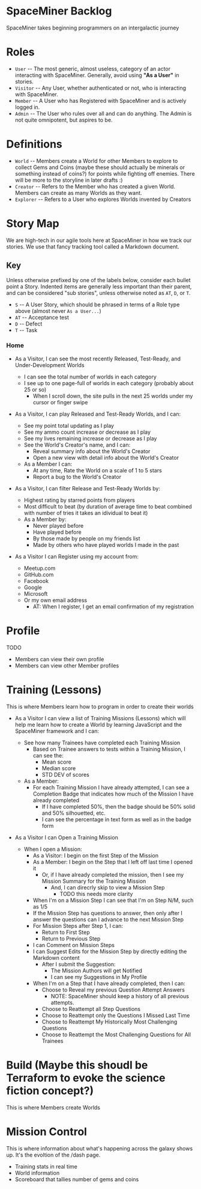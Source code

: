 # SpaceMiner Backlog

SpaceMiner takes beginning programmers on an intergalactic journey

# Roles

* `User` -- The most generic, almost useless, category of an actor interacting with SpaceMiner. Generally, avoid using **"As a User"** in stories.
* `Visitor` -- Any User, whether authenticated or not, who is interacting with SpaceMiner.
* `Member` -- A User who has Registered with SpaceMiner and is actively logged in.
* `Admin` -- The User who rules over all and can do anything. The Admin is not quite omnipotent, but aspires to be. 

# Definitions

* `World` -- Members create a World for other Members to explore to collect Gems and Coins (maybe these should actually be minerals or something instead of coins?) for points while fighting off enemies. There will be more to the storyline in later drafts :)
* `Creator` -- Refers to the Member who has created a given World. Members can create as many Worlds as they want.
* `Explorer` -- Refers to a User who explores Worlds invented by Creators
 
# Story Map

We are high-tech in our agile tools here at SpaceMiner in how we track our stories. We use that fancy tracking tool called a Markdown document.

## Key

Unless otherwise prefixed by one of the labels below, consider each bullet point a Story. Indented items are generally less important than their parent, and can be considered "sub stories", unless otherwise noted as `AT`, `D`, or `T`.

* `S` -- A User Story, which should be phrased in terms of a Role type above (almost never `As a User...`)
* `AT` -- Acceptance test
* `D` -- Defect
* `T` -- Task

### Home

* As a Visitor, I can see the most recently Released, Test-Ready, and Under-Development Worlds
	* I can see the total number of worlds in each category
	* I see up to one page-full of worlds in each category (probably about 25 or so)
		* When I scroll down, the site pulls in the next 25 worlds under my cursor or finger swipe

* As a Visitor, I can play Released and Test-Ready Worlds, and I can:
	* See my point total updating as I play
	* See my ammo count increase or decrease as I play
	* See my lives remaining increase or decrease as I play
	* See the World's Creator's name, and I can:
		* Reveal summary info about the World's Creator 
		* Open a new view with detail info about the World's Creator
	* As a Member I can:
		* At any time, Rate the World on a scale of 1 to 5 stars
		* Report a bug to the World's Creator

* As a Visitor, I can filter Release and Test-Ready Worlds by:
	* Highest rating by starred points from players
  	* Most difficult to beat (by duration of average time to beat combined with number of tries it takes an idividual to beat it)
	* As a Member by:  	
		* Never played before
		* Have played before
  		* By those made by people on my friends list
  		* Made by others who have played worlds I made in the past

* As a Visitor I can Register using my account from:
	* Meetup.com
	* GitHub.com
	* Facebook
	* Google
	* Microsoft
	* Or my own email address
		* AT: When I register, I get an email confirmation of my registration

# Profile

TODO

* Members can view their own profile
* Members can view other Member profiles

# Training (Lessons)

This is where Members learn how to program in order to create their worlds

* As a Visitor I can view a list of Training Missions (Lessons) which will help me learn how to create a World by learning JavaScript and the SpaceMiner framework and I can:
	* See how many Trainees have completed each Training Mission
		* Based on Trainee answers to tests within a Training Mission, I can see the:
			* Mean score
			* Median score
			* STD DEV of scores
	* As a Member:
		* For each Training Mission I have already attempted, I can see a Completion Badge that indicates how much of the Mission I have already completed
			* If I have completed 50%, then the badge should be 50% solid and 50% silhouetted, etc.
			* I can see the percentage in text form as well as in the badge form
		 
* As a Visitor I can Open a Training Mission
	* When I open a Mission:
		* As a Visitor: I begin on the first Step of the Mission
		* As a Member: I begin on the Step that I left off last time I opened it
			* Or, if I have already completed the mission, then I see my Mission Summary for the Training Mission
				* And, I can direcrly skip to view a Mission Step 
					* TODO this needs more clarity
		* When I'm on a Mission Step I can see that I'm on Step N/M, such as 1/5
		* If the Mission Step has questions to answer, then only after I answer the questions can I advance to the next Mission Step
		* For Mission Steps after Step 1, I can:
			* Return to First Step
			* Return to Previous Step
		* I can Comment on Mission Steps
		* I can Suggest Edits for the Mission Step by directly editing the Markdown content
			* After I submit the Suggestion:
				* The Mission Authors will get Notified
				* I can see my Suggestions in My Profile
		* When I'm on a Step that I have already completed, then I can:
			* Choose to Reveal my previous Question Attempt Answers
				* NOTE: SpaceMiner should keep a history of all previous attempts.
			* Choose to Reattempt all Step Questions
			* Choose to Reattempt only the Questions I Missed Last Time
			* Choose to Reattempt My Historically Most Challenging Questions
			* Choose to Reattempt the Most Challenging Questions for All Trainees

# Build (Maybe this shoudl be Terraform to evoke the science fiction concept?)

This is where Members create Worlds

# Mission Control

This is where information about what's happening across the galaxy shows up. It's the evoltion of the /dash page.

* Training stats in real time
* World information
* Scoreboard that tallies number of gems and coins 



